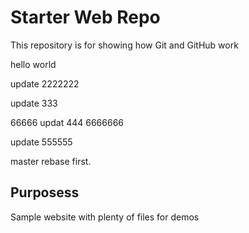 # Starter Web Repo

This repository is for showing how Git and GitHub work


hello world

update 2222222

update 333

66666
updat 444 6666666

update 555555

master rebase first. 

## Purposess

Sample website with plenty of files for demos